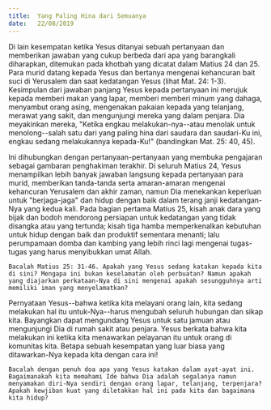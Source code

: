 ```yaml
---
title:  Yang Paling Hina dari Semuanya
date:   22/08/2019
---
```


Di lain kesempatan ketika Yesus ditanyai sebuah pertanyaan dan memberikan jawaban yang cukup berbeda dari apa yang barangkali diharapkan, ditemukan pada khotbah yang dicatat dalam Matius 24 dan 25. Para murid datang kepada Yesus dan bertanya mengenai kehancuran bait suci di Yerusalem dan saat kedatangan Yesus (lihat Mat. 24: 1-3). Kesimpulan dari jawaban panjang Yesus kepada pertanyaan ini merujuk kepada memberi makan yang lapar, memberi memberi minum yang dahaga, menyambut orang asing, mengenakan pakaian kepada yang telanjang, merawat yang sakit, dan mengunjungi mereka yang dalam penjara. Dia meyakinkan mereka, "Ketika engkau melakukan-nya--atau menolak untuk menolong--salah satu dari yang paling hina dari saudara dan saudari-Ku ini, engkau sedang melakukannya kepada-Ku!" (bandingkan Mat. 25: 40, 45).

Ini dihubungkan dengan pertanyaan-pertanyaan yang membuka pengajaran sebagai gambaran penghakiman terakhir. Di seluruh Matius 24, Yesus menampilkan lebih banyak jawaban langsung kepada pertanyaan para murid, memberikan tanda-tanda serta amaran-amaran mengenai kehancuran Yerusalem dan akhir zaman, namun Dia menekankan keperluan untuk "berjaga-jaga" dan hidup dengan baik dalam terang janji kedatangan-Nya yang kedua kali. Pada bagian pertama Matius 25, kisah anak dara yang bijak dan bodoh mendorong persiapan untuk kedatangan yang tidak disangka atau yang tertunda; kisah tiga hamba memperkenalkan kebutuhan untuk hidup dengan baik dan produktif sementara menanti; lalu perumpamaan domba dan kambing yang lebih rinci lagi mengenai tugas-tugas yang harus menyibukkan umat Allah.

`Bacalah Matius 25: 31-46. Apakah yang Yesus sedang katakan kepada kita di sini? Mengapa ini bukan keselamatan oleh perbuatan? Namun apakah yang diajarkan perkataan-Nya di sini mengenai apakah sesungguhnya arti memiliki iman yang menyelamatkan?`

Pernyataan Yesus--bahwa ketika kita melayani orang lain, kita sedang melakukan hal itu untuk-Nya--harus mengubah seluruh hubungan dan sikap kita. Bayangkan dapat mengundang Yesus untuk satu jamuan atau mengunjungi Dia di rumah sakit atau penjara. Yesus berkata bahwa kita melakukan ini ketika kita menawarkan pelayanan itu untuk orang di komunitas kita. Betapa sebuah kesempatan yang luar biasa yang ditawarkan-Nya kepada kita dengan cara ini!

`Bacalah dengan penuh doa apa yang Yesus katakan dalam ayat-ayat ini. Bagaimanakah kita memahami Ide bahwa Dia adalah segalanya namun menyamakan diri-Nya sendiri dengan orang lapar, telanjang, terpenjara? Apakah kewjiban kuat yang diletakkan hal ini pada kita dan bagaimana kita hidup?`